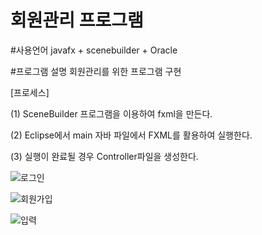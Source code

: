 # 회원관리 프로그램
#사용언어
  javafx + scenebuilder + Oracle
 
#프로그램 설명 
  회원관리를 위한 프로그램 구현
  
  [프로세스]
  
  (1) SceneBuilder 프로그램을 이용하여 fxml을 만든다.
  
  (2) Eclipse에서 main 자바 파일에서 FXML를 활용하여 실행한다.
  
  (3) 실행이 완료될 경우 Controller파일을 생성한다.
  
 ![로그인](https://user-images.githubusercontent.com/93520695/141286957-8b738cc9-8f24-4c15-8453-ed25258c99da.jpg)
 
 ![회원가입](https://user-images.githubusercontent.com/93520695/141286966-e6155fad-4313-41dc-a0dd-83cf2ad7acc4.jpg)
 
 ![입력](https://user-images.githubusercontent.com/93520695/141286968-cb758304-ee2f-495d-aaf8-bb7b965b3dfb.jpg)
